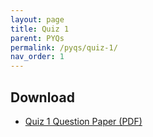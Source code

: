 ```yaml
---
layout: page
title: Quiz 1
parent: PYQs
permalink: /pyqs/quiz-1/
nav_order: 1
---
```


## Download

- [Quiz 1 Question Paper (PDF)](https://karthikv1392.github.io/cs3301_osn/pyqs/pdfs/OSN_2024_Quiz1_A.pdf)
